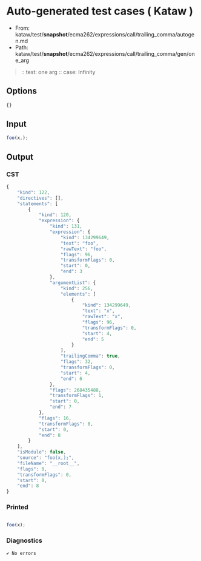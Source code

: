 # Auto-generated test cases ( Kataw )
- From: kataw/test/__snapshot__/ecma262/expressions/call/trailing_comma/autogen.md
- Path: kataw/test/__snapshot__/ecma262/expressions/call/trailing_comma/gen/one_arg
> :: test: one arg
> :: case: Infinity
## Options

`````js
{}
`````
## Input

`````js
foo(x,);
`````
## Output

### CST

```javascript
{
    "kind": 122,
    "directives": [],
    "statements": [
        {
            "kind": 120,
            "expression": {
                "kind": 131,
                "expression": {
                    "kind": 134299649,
                    "text": "foo",
                    "rawText": "foo",
                    "flags": 96,
                    "transformFlags": 0,
                    "start": 0,
                    "end": 3
                },
                "argumentList": {
                    "kind": 256,
                    "elements": [
                        {
                            "kind": 134299649,
                            "text": "x",
                            "rawText": "x",
                            "flags": 96,
                            "transformFlags": 0,
                            "start": 4,
                            "end": 5
                        }
                    ],
                    "trailingComma": true,
                    "flags": 32,
                    "transformFlags": 0,
                    "start": 4,
                    "end": 6
                },
                "flags": 268435488,
                "transformFlags": 1,
                "start": 0,
                "end": 7
            },
            "flags": 16,
            "transformFlags": 0,
            "start": 0,
            "end": 8
        }
    ],
    "isModule": false,
    "source": "foo(x,);",
    "fileName": "__root__",
    "flags": 0,
    "transformFlags": 0,
    "start": 0,
    "end": 8
}
```

### Printed

```javascript

foo(x);
```

### Diagnostics

```javascript
✔ No errors
```

